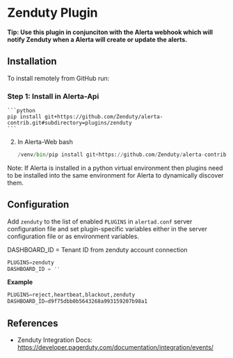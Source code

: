 Zenduty Plugin
================

**Tip: Use this plugin in conjunciton with the Alerta webhook which will notify
Zenduty when a Alerta will create or update the alerts.**

Installation
------------

To install remotely from GitHub run:
### Step 1: Install in Alerta-Api
    ```python 
    pip install git+https://github.com/Zenduty/alerta-contrib.git#subdirectory=plugins/zenduty
    ```
2. In Alerta-Web bash
    ``` python
    /venv/bin/pip install git+https://github.com/Zenduty/alerta-contrib.git#subdirectory=plugins/zenduty ```

Note: If Alerta is installed in a python virtual environment then plugins
need to be installed into the same environment for Alerta to dynamically
discover them.

Configuration
-------------

Add `zenduty` to the list of enabled `PLUGINS` in `alertad.conf` server
configuration file and set plugin-specific variables either in the
server configuration file or as environment variables.

DASHBOARD_ID = Tenant ID from zenduty account connection

```python
PLUGINS=zenduty
DASHBOARD_ID = ''
```

**Example**

```python
PLUGINS=reject,heartbeat,blackout,zenduty
DASHBOARD_ID=d9f75dbb0b5643268a993159207b98a1
```

References
----------

  * Zenduty Integration Docs: https://developer.pagerduty.com/documentation/integration/events/

